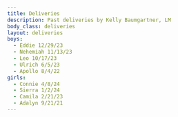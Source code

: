 ```yaml
---
title: Deliveries
description: Past deliveries by Kelly Baumgartner, LM
body_class: deliveries
layout: deliveries
boys:
  - Eddie 12/29/23
  - Nehemiah 11/13/23
  - Leo 10/17/23
  - Ulrich 6/5/23
  - Apollo 8/4/22
girls:
  - Connie 4/8/24
  - Sierra 1/2/24
  - Camila 2/21/23
  - Adalyn 9/21/21
---
```

